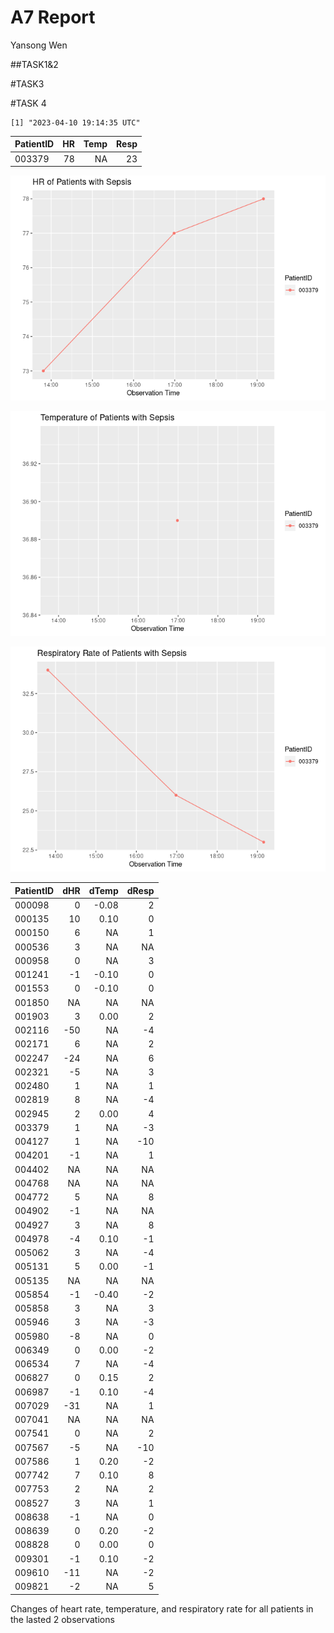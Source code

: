 A7 Report
================
Yansong Wen

\##TASK1&2

\#TASK3

\#TASK 4

    [1] "2023-04-10 19:14:35 UTC"

| PatientID |  HR | Temp | Resp |
|:----------|----:|-----:|-----:|
| 003379    |  78 |   NA |   23 |

![](README_files/figure-commonmark/unnamed-chunk-4-1.png)

![](README_files/figure-commonmark/unnamed-chunk-4-2.png)

![](README_files/figure-commonmark/unnamed-chunk-4-3.png)

| PatientID | dHR | dTemp | dResp |
|:----------|----:|------:|------:|
| 000098    |   0 | -0.08 |     2 |
| 000135    |  10 |  0.10 |     0 |
| 000150    |   6 |    NA |     1 |
| 000536    |   3 |    NA |    NA |
| 000958    |   0 |    NA |     3 |
| 001241    |  -1 | -0.10 |     0 |
| 001553    |   0 | -0.10 |     0 |
| 001850    |  NA |    NA |    NA |
| 001903    |   3 |  0.00 |     2 |
| 002116    | -50 |    NA |    -4 |
| 002171    |   6 |    NA |     2 |
| 002247    | -24 |    NA |     6 |
| 002321    |  -5 |    NA |     3 |
| 002480    |   1 |    NA |     1 |
| 002819    |   8 |    NA |    -4 |
| 002945    |   2 |  0.00 |     4 |
| 003379    |   1 |    NA |    -3 |
| 004127    |   1 |    NA |   -10 |
| 004201    |  -1 |    NA |     1 |
| 004402    |  NA |    NA |    NA |
| 004768    |  NA |    NA |    NA |
| 004772    |   5 |    NA |     8 |
| 004902    |  -1 |    NA |    NA |
| 004927    |   3 |    NA |     8 |
| 004978    |  -4 |  0.10 |    -1 |
| 005062    |   3 |    NA |    -4 |
| 005131    |   5 |  0.00 |    -1 |
| 005135    |  NA |    NA |    NA |
| 005854    |  -1 | -0.40 |    -2 |
| 005858    |   3 |    NA |     3 |
| 005946    |   3 |    NA |    -3 |
| 005980    |  -8 |    NA |     0 |
| 006349    |   0 |  0.00 |    -2 |
| 006534    |   7 |    NA |    -4 |
| 006827    |   0 |  0.15 |     2 |
| 006987    |  -1 |  0.10 |    -4 |
| 007029    | -31 |    NA |     1 |
| 007041    |  NA |    NA |    NA |
| 007541    |   0 |    NA |     2 |
| 007567    |  -5 |    NA |   -10 |
| 007586    |   1 |  0.20 |    -2 |
| 007742    |   7 |  0.10 |     8 |
| 007753    |   2 |    NA |     2 |
| 008527    |   3 |    NA |     1 |
| 008638    |  -1 |    NA |     0 |
| 008639    |   0 |  0.20 |    -2 |
| 008828    |   0 |  0.00 |     0 |
| 009301    |  -1 |  0.10 |    -2 |
| 009610    | -11 |    NA |    -2 |
| 009821    |  -2 |    NA |     5 |

Changes of heart rate, temperature, and respiratory rate for all
patients in the lasted 2 observations
